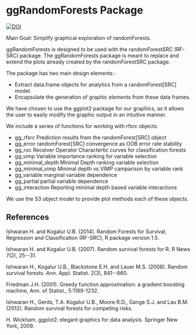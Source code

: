 ggRandomForests Package
========================================================
[![DOI](https://zenodo.org/badge/5745/ehrlinger/ggRandomForests.png)](http://dx.doi.org/10.5281/zenodo.11526)

Main Goal: Simplify graphical exploration of randomForests.

ggRandomForests is designed to be used with the randomForestSRC (RF-SRC) package. 
The ggRandomForests package is meant to replace and extend the plots already created 
by the randomForestSRC package. 

The package has two main design elements :

* Extract data.frame objects for analytics from a randomForest[SRC] model. 
* Encapsulate the generation of graphic elements from these data frames.

We have chosen to use the ggplot2 package for our graphics, as it allows the user to easily modify the graphic output in an intuitive manner. 

We include a series of functions for working  with rfsrc objects:
* gg_rfsrc Prediction results from the randomForest[SRC] object 
* gg_error randomForest[SRC] convergence as OOB error rate stability
* gg_roc Receiver Operator Charactertic curves for classification forests
* gg_vimp Variable importance ranking for variable selection
* gg_minimal_depth Minimal Depth ranking variable selection
* gg_minimal_vimp Minimal depth vs VIMP camparison by variable rank
* gg_variable marginal variable dependence 
* gg_partial partial variable dependence
* gg_interaction Reporting minimal depth based variable interactions

We use the S3 object model to provide plot methods each of these objects. 

## References
Ishwaran H. and Kogalur U.B. (2014). Random Forests for Survival, Regression and Classification (RF-SRC), R package version 1.5.

Ishwaran H. and Kogalur U.B. (2007). Random survival forests for R. R News 7(2), 25--31.

Ishwaran H., Kogalur U.B., Blackstone E.H. and Lauer M.S. (2008). Random survival forests. Ann. Appl. Statist. 2(3), 841--860.


Friedman J.H. (2001). Greedy function approximation: a gradient boosting machine, Ann. of Statist., 5:1189-1232.

Ishwaran H., Gerds, T.A. Kogalur U.B., Moore R.D., Gange S.J. and Lau B.M. (2012). Random survival forests for competing risks.

H. Wickham. ggplot2: elegant graphics for data analysis. Springer New York, 2009.